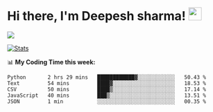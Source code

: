 # Hi there, I'm Deepesh sharma! <img src="https://raw.githubusercontent.com/MartinHeinz/MartinHeinz/master/wave.gif" width="30px">

![](https://camo.githubusercontent.com/992babdffd8c74a1502de375fbdf7e4d54773242/68747470733a2f2f6d656469612e67697068792e636f6d2f6d656469612f53576f536b4e36447854737a71494b4571762f67697068792e676966)

[![Stats](https://github-readme-stats.vercel.app/api?username=deepeshhsharma&show_icons=true&theme=radical)](https://github-readme-stats.vercel.app/api?username=deepeshhsharma&show_icons=true&theme=radical)&nbsp; &nbsp; &nbsp; &nbsp; &nbsp; &nbsp; &nbsp; &nbsp; &nbsp; &nbsp; 

📊 **My Coding Time this week:**
<!--START_SECTION:waka-->
```text
Python       2 hrs 29 mins   ████████████▓░░░░░░░░░░░░   50.43 % 
Text         54 mins         ████▓░░░░░░░░░░░░░░░░░░░░   18.53 % 
CSV          50 mins         ████▒░░░░░░░░░░░░░░░░░░░░   17.14 % 
JavaScript   40 mins         ███▒░░░░░░░░░░░░░░░░░░░░░   13.51 % 
JSON         1 min           ░░░░░░░░░░░░░░░░░░░░░░░░░   00.35 % 
```
<!--END_SECTION:waka-->
